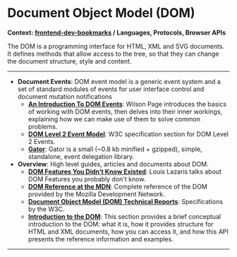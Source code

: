 # Document Object Model (DOM)

**Context: [frontend-dev-bookmarks](../README.md) / Languages, Protocols, Browser APIs**

The DOM is a programming interface for HTML, XML and SVG documents. It defines methods that allow access to the tree, so that they can change the document structure, style and content.

---

- **Document Events**: DOM event model is a generic event system and a set of standard modules of events for user interface control and document mutation notifications
  - **[An Introduction To DOM Events](https://www.smashingmagazine.com/2013/11/an-introduction-to-dom-events/)**: Wilson Page introduces the basics of working with DOM events, then delves into their inner workings, explaining how we can make use of them to solve common problems.
  - **[DOM Level 2 Event Model](https://www.w3.org/TR/DOM-Level-2-Events/events.html)**: W3C specification section for DOM Level 2 Events.
  - **[Gator](https://craig.is/riding/gators)**: Gator is a small (~0.8 kb minified + gzipped), simple, standalone, event delegation library.
- **Overview**: High level guides, articles and documents about DOM.
  - **[DOM Features You Didn’t Know Existed](http://www.impressivewebs.com/dom-features-you-didnt-know-existed-video-slides/)**: Louis Lazaris talks about DOM Features you probably don't know.
  - **[DOM Reference at the MDN](https://developer.mozilla.org/en-US/docs/Web/API/Document_Object_Model)**: Complete reference of the DOM provided by the Mozilla Development Network.
  - **[Document Object Model (DOM) Technical Reports](https://www.w3.org/DOM/DOMTR)**: Specifications by the W3C.
  - **[Introduction to the DOM](https://developer.mozilla.org/en-US/docs/Web/API/Document_Object_Model/Introduction)**: This section provides a brief conceptual introduction to the DOM: what it is, how it provides structure for HTML and XML documents, how you can access it, and how this API presents the reference information and examples.

---
